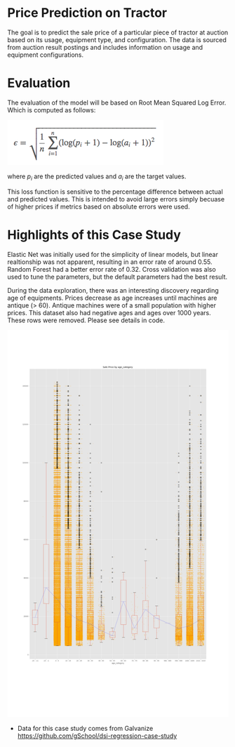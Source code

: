 
Price Prediction on Tractor
======================


The goal is to predict the sale price of a particular piece of
tractor at auction based on its usage, equipment type, and
configuration.  The data is sourced from auction result postings and includes information on usage and equipment configurations.


Evaluation
======================
The evaluation of the model will be based on Root Mean Squared Log Error.
Which is computed as follows:

![Root Mean Squared Logarithmic Error](images/rmsle.png)

where *p<sub>i</sub>* are the predicted values and *a<sub>i</sub>* are the
target values.

This loss function is sensitive to the percentage difference between actual and predicted values. This is intended to avoid large errors simply becuase of higher prices if metrics based on absolute errors were used.

Highlights of this Case Study
======================

Elastic Net was initially used for the simplicity of linear models, but linear realtionship was not apparent, resulting in an error rate of around 0.55. Random Forest had a better error rate of 0.32. Cross validation was also used to tune the parameters, but the default parameters had the best result.

During the data exploration, there was an interesting discovery regarding age of equipments. Prices decrease as age increases until machines are antique (> 60). Antique machines were of a small population with higher prices. This dataset also had negative ages and ages over 1000 years. These rows were removed. Please see details in code.

![Sale Price by Age](images/Sales_Price_By_Age.png)

* Data for this case study comes from Galvanize 
https://github.com/gSchool/dsi-regression-case-study

